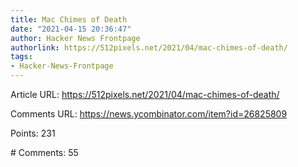 ```yaml
---
title: Mac Chimes of Death
date: "2021-04-15 20:36:47"
author: Hacker News Frontpage
authorlink: https://512pixels.net/2021/04/mac-chimes-of-death/
tags:
- Hacker-News-Frontpage
---
```


<p>Article URL: <a href="https://512pixels.net/2021/04/mac-chimes-of-death/">https://512pixels.net/2021/04/mac-chimes-of-death/</a></p>
<p>Comments URL: <a href="https://news.ycombinator.com/item?id=26825809">https://news.ycombinator.com/item?id=26825809</a></p>
<p>Points: 231</p>
<p># Comments: 55</p>
